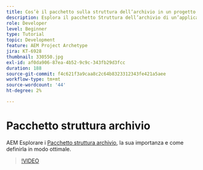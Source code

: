 ```yaml
---
title: Cos’è il pacchetto sulla struttura dell’archivio in un progetto AEM?
description: Esplora il pacchetto Struttura dell’archivio di un’applicazione AEM, la sua importanza e come definirlo correttamente.
role: Developer
level: Beginner
type: Tutorial
topic: Development
feature: AEM Project Archetype
jira: KT-6928
thumbnail: 330550.jpg
exl-id: af0da906-87ea-4b52-9c9c-343fb29d3fcc
duration: 188
source-git-commit: f4c621f3a9caa8c2c64b8323312343fe421a5aee
workflow-type: tm+mt
source-wordcount: '44'
ht-degree: 2%

---
```


# Pacchetto struttura archivio

AEM Esplorare i [Pacchetto struttura archivio](https://experienceleague.adobe.com/docs/experience-manager-cloud-service/implementing/developing/repository-structure-package.html?lang=it), la sua importanza e come definirla in modo ottimale.

>[!VIDEO](https://video.tv.adobe.com/v/330550?quality=12&learn=on)
